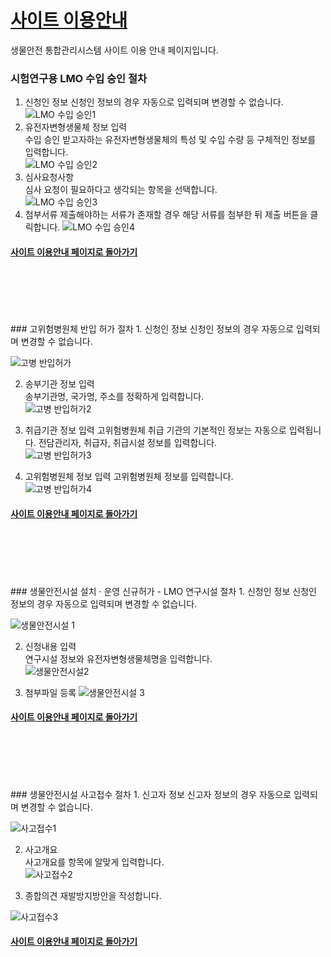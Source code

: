 # [사이트 이용안내](https://sooyeon1022.github.io/Micro/)
생물안전 통합관리시스템 사이트 이용 안내 페이지입니다.  

### 시험연구용 LMO 수입 승인 절차

1. 신청인 정보
    신청인 정보의 경우 자동으로 입력되며 변경할 수 없습니다.  
![LMO 수입 승인1](https://user-images.githubusercontent.com/125325764/220018132-1cbc4cb6-762e-450d-9717-b6f7ef8f62b9.PNG)  
2. 유전자변형생물체 정보 입력  
    수입 승인 받고자하는 유전자변형생물체의 특성 및 수입 수량 등 구체적인 정보를 입력합니다.  
![LMO 수입 승인2](https://user-images.githubusercontent.com/125325764/220018135-3623fd69-6de9-4adc-976b-69b690bcdf0f.PNG)  
3. 심사요청사항  
    심사 요청이 필요하다고 생각되는 항목을 선택합니다.  
![LMO 수입 승인3](https://user-images.githubusercontent.com/125325764/220018140-a3496b22-a528-418f-848b-649bdefb79d3.PNG)  
4. 첨부서류
    제출해야하는 서류가 존재할 경우 해당 서류를 첨부한 뒤 제출 버튼을 클릭합니다. 
![LMO 수입 승인4](https://user-images.githubusercontent.com/125325764/220018143-420a4cbe-d0a5-47bd-b0dd-c732b13319d5.PNG)

#### [사이트 이용안내 페이지로 돌아가기](https://sooyeon1022.github.io/Micro/#-%EC%82%AC%EC%9D%B4%ED%8A%B8-%EC%83%81%EB%8B%A8-%EB%A9%94%EB%89%B4-%EC%95%88%EB%82%B4)
<br> 
<br> 
<br> 
<br> 
<br>
### 고위험병원체 반입 허가 절차
1. 신청인 정보
    신청인 정보의 경우 자동으로 입력되며 변경할 수 없습니다.  
    
![고병 반입허가](https://user-images.githubusercontent.com/125325764/220246537-32d11879-662d-41ce-af0f-7d18b9f8c830.PNG)  

2. 송부기관 정보 입력  
    송부기관명, 국가명, 주소를 정확하게 입력합니다.   
![고병 반입허가2](https://user-images.githubusercontent.com/125325764/220246539-489fca05-6181-4f82-8fab-6ff61fe9f5aa.PNG)  

3. 취급기관 정보 입력 
    고위험병원체 취급 기관의 기본적인 정보는 자동으로 입력됩니다. 전담관리자, 취급자, 취급시설 정보를 입력합니다.   
![고병 반입허가3](https://user-images.githubusercontent.com/125325764/220246542-5c424eda-10b2-4991-93f5-5747cd506c38.PNG)  

4. 고위험병원체 정보 입력 
    고위험병원체 정보를 입력합니다.  
![고병 반입허가4](https://user-images.githubusercontent.com/125325764/220246545-96c0c630-6c2e-4840-a39a-f4b7f27635b9.PNG)  

#### [사이트 이용안내 페이지로 돌아가기](https://sooyeon1022.github.io/Micro/#-%EC%82%AC%EC%9D%B4%ED%8A%B8-%EC%83%81%EB%8B%A8-%EB%A9%94%EB%89%B4-%EC%95%88%EB%82%B4)  

<br> 
<br> 
<br> 
<br> 
<br> 
### 생물안전시설 설치 · 운영 신규허가 - LMO 연구시설 절차
1. 신청인 정보
    신청인 정보의 경우 자동으로 입력되며 변경할 수 없습니다.  
    
![생물안전시설 1](https://user-images.githubusercontent.com/125325764/220249067-759df5dc-4b4b-42c5-8411-b7e3d3ae7b1d.PNG)  

2. 신청내용 입력  
    연구시설 정보와 유전자변형생물체명을 입력합니다.    
![생물안전시설2](https://user-images.githubusercontent.com/125325764/220249061-56dad988-3232-43d6-84a4-eb53ac8eb67b.PNG) 

3. 첨부파일 등록 
![생물안전시설 3](https://user-images.githubusercontent.com/125325764/220249069-5c6a4095-bd3b-4198-a57a-6d8f9e58b5ec.PNG)  


 #### [사이트 이용안내 페이지로 돌아가기](https://sooyeon1022.github.io/Micro/#-%EC%82%AC%EC%9D%B4%ED%8A%B8-%EC%83%81%EB%8B%A8-%EB%A9%94%EB%89%B4-%EC%95%88%EB%82%B4)  
 
<br> 
<br> 
<br> 
<br> 
<br>
### 생물안전시설 사고접수 절차
1. 신고자 정보
    신고자 정보의 경우 자동으로 입력되며 변경할 수 없습니다.  
    
![사고접수1](https://user-images.githubusercontent.com/125325764/220253900-8b92b63d-34a0-478b-9a62-1dc3a262050b.PNG)  


2. 사고개요  
    사고개요를 항목에 알맞게 입력합니다.     
![사고접수2](https://user-images.githubusercontent.com/125325764/220253895-4d815734-ca03-4ed2-8f9e-f19ed6975a7b.PNG)  

3. 종합의견
    재발방지방안을 작성합니다.  
    
![사고접수3](https://user-images.githubusercontent.com/125325764/220253898-8708eb55-7e0c-4b6c-a2c4-9ae873cf9e51.PNG)  



#### [사이트 이용안내 페이지로 돌아가기](https://sooyeon1022.github.io/Micro/#-%EC%82%AC%EC%9D%B4%ED%8A%B8-%EC%83%81%EB%8B%A8-%EB%A9%94%EB%89%B4-%EC%95%88%EB%82%B4)
<br> 
<br> 
<br> 
<br>

